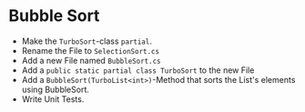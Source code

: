 # Bubble Sort
- Make the `TurboSort`-class `partial`.
- Rename the File to `SelectionSort.cs`
- Add a new File named `BubbleSort.cs`
- Add a `public static partial class TurboSort` to the new File
- Add a `BubbleSort(TurboList<int>)`-Method that sorts the List's elements using BubbleSort.
- Write Unit Tests.

